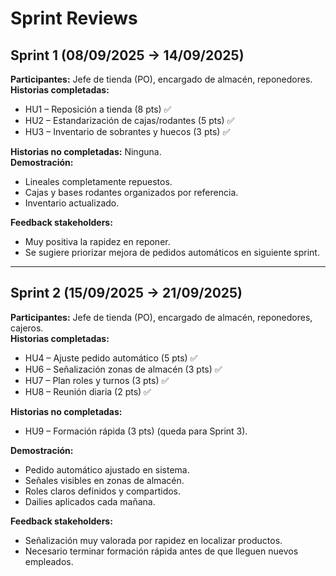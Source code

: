 # Sprint Reviews

## Sprint 1 (08/09/2025 → 14/09/2025)
**Participantes:** Jefe de tienda (PO), encargado de almacén, reponedores.  
**Historias completadas:**
- HU1 – Reposición a tienda (8 pts) ✅
- HU2 – Estandarización de cajas/rodantes (5 pts) ✅
- HU3 – Inventario de sobrantes y huecos (3 pts) ✅

**Historias no completadas:** Ninguna.  
**Demostración:** 
- Lineales completamente repuestos.  
- Cajas y bases rodantes organizados por referencia.  
- Inventario actualizado.  

**Feedback stakeholders:**  
- Muy positiva la rapidez en reponer.  
- Se sugiere priorizar mejora de pedidos automáticos en siguiente sprint.  

---

## Sprint 2 (15/09/2025 → 21/09/2025)
**Participantes:** Jefe de tienda (PO), encargado de almacén, reponedores, cajeros.  
**Historias completadas:**
- HU4 – Ajuste pedido automático (5 pts) ✅  
- HU6 – Señalización zonas de almacén (3 pts) ✅  
- HU7 – Plan roles y turnos (3 pts) ✅  
- HU8 – Reunión diaria (2 pts) ✅  

**Historias no completadas:**  
- HU9 – Formación rápida (3 pts) (queda para Sprint 3).  

**Demostración:**  
- Pedido automático ajustado en sistema.  
- Señales visibles en zonas de almacén.  
- Roles claros definidos y compartidos.  
- Dailies aplicados cada mañana.  

**Feedback stakeholders:**  
- Señalización muy valorada por rapidez en localizar productos.  
- Necesario terminar formación rápida antes de que lleguen nuevos empleados.  
